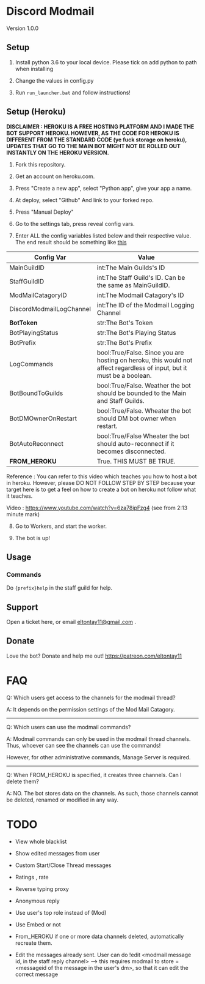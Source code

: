 

# Discord Modmail
Version 1.0.0 
## Setup

1. Install python 3.6 to your local device. Please tick on add python to path when installing

2. Change the values in config.py 

3. Run ```run_launcher.bat``` and follow instructions!

## Setup (Heroku)

**DISCLAIMER : HEROKU IS A FREE HOSTING PLATFORM AND I MADE THE BOT SUPPORT HEROKU. HOWEVER, AS THE CODE FOR HEROKU IS DIFFERENT FROM THE STANDARD CODE (ye fuck storage on heroku), UPDATES THAT GO TO THE MAIN BOT MIGHT NOT BE ROLLED OUT INSTANTLY ON THE HEROKU VERSION.**

1. Fork this repository.

2. Get an account on heroku.com.

3. Press "Create a new app", select "Python app", give your app a name.

4. At deploy, select "Github" And link to your forked repo.

5. Press "Manual Deploy"

6. Go to the settings tab, press reveal config vars.

7. Enter ALL the config variables listed below and their respective value. The end result should be something like [this](https://cdn.discordapp.com/attachments/490011895663820811/494074082292137985/unknown.png)


|Config Var|Value|
|------|-------|
|MainGuildID|int:The Main Guilds's ID|
|StaffGuildID|int:The Staff Guild's ID. Can be the same as MainGuildID.|
|ModMailCatagoryID|int:The Modmail Catagory's ID|
|DiscordModmailLogChannel|int:The ID of the Modmail Logging Channel|
|**BotToken**|str:The Bot's Token|
|BotPlayingStatus|str:The Bot's Playing Status|
|BotPrefix|str:The Bot's Prefix|
|LogCommands|bool:True/False. Since you are hosting on heroku, this would not affect regardless of input, but it must be a boolean.|
|BotBoundToGuilds|bool:True/False. Weather the bot should be bounded to the Main and Staff Guilds.|
|BotDMOwnerOnRestart|bool:True/False. Wheater the bot should DM bot owner when restart.|
|BotAutoReconnect|bool:True/False Wheater the bot should auto-reconnect if it becomes disconnected.|
|**FROM_HEROKU**|True. THIS MUST BE TRUE.|

Reference : You can refer to this video which teaches you how to host a bot in heroku. However, please DO NOT FOLLOW STEP BY STEP because your target here is to get a feel on how to create a bot on heroku not follow what it teaches. 

Video : https://www.youtube.com/watch?v=6za78ipFzg4 (see from 2:13 minute mark)


8. Go to Workers, and start the worker.

9. The bot is up!

## Usage

### Commands

Do ```{prefix}help``` in the staff guild for help.


## Support

Open a ticket here, or email eltontay11@gmail.com . 

## Donate

Love the bot? Donate and help me out! https://patreon.com/eltontay11


# FAQ

Q: Which users get access to the channels for the modmail thread?

A: It depends on the permission settings of the Mod Mail Catagory.

--------------
Q: Which users can use the modmail commands?

A: Modmail commands can only be used in the modmail thread channels. Thus, whoever can see the channels can use the commands!
   
   However, for other administrative commands, Manage Server is required.
   
-----------------
Q: When FROM_HEROKU is specified, it creates three channels. Can I delete them?

A: NO. The bot stores data on the channels. As such, those channels cannot be deleted, renamed or modified in any way.

# TODO

- View whole blacklist

- Show edited messages from user

- Custom Start/Close Thread messages

- Ratings , rate <uuid>

- Reverse typing proxy

- Anonymous reply

- Use user's top role instead of (Mod)

- Use Embed or not

- From_HEROKU if one or more data channels deleted, automatically recreate them. 

- Edit the messages already sent. User can do !edit <modmail message id, in the staff reply channel> <new text> --> this requires modmail to store <messageid of the message in the staff channel> = <messageid of the message in the user's dm>, so that it can edit the correct message
